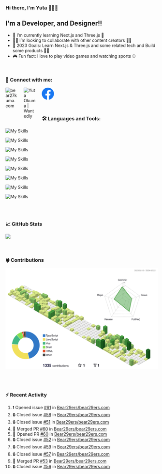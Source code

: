 ### Hi there, I'm Yuta 🤟🏻🐻

## I'm a Developer, and Designer!!

- 🌱 I’m currently learning Next.js and Three.js 🤣
- 👬🏻 I’m looking to collaborate with other content creators 👋🏻
- 🥅 2023 Goals: Learn Next.js & Three.js and some related tech and Build some products 💪🏻
- 🎮 Fun fact: I love to play video games and watching sports ⚾️

<br />

### :wave: Connect with me:

[<img align="left" alt="bear27kuma.com" width="40px" src="https://user-images.githubusercontent.com/39920490/156489586-f125813b-e344-46d6-9306-f5786684b976.jpg" style="margin-right: 20px;" />](https://bear29ers.github.io/)
[<img align="left" alt="Yuta Okuma | Wantedly" width="40px" src="https://user-images.githubusercontent.com/39920490/156489528-fdc520d6-10f1-43b6-8bf8-fadf8dcf1a90.jpg" style="margin-right: 20px;" />](https://www.wantedly.com/id/yuta_okuma_b)
[<img align="left" alt="Yuta Okuma | Facebook" width="40px" src="https://github.com/github/explore/blob/main/topics/facebook/facebook.png?raw=true" style="margin-right: 20px;" />](https://www.facebook.com/kumakuma1129/)

[//]: # '[<img align="left" alt="Yuta Okuma | Instagram" width="40px" src="https://github.com/github/explore/blob/main/topics/instagram/instagram.png?raw=true" />](https://www.instagram.com/bear_27earl/)'

<br />
<br />
<br />
<br />

### :hammer_and_wrench: Languages and Tools:

![My Skills](https://skillicons.dev/icons?i=html,css,sass,tailwind,bootstrap,js,ts)

![My Skills](https://skillicons.dev/icons?i=jquery,threejs,react,emotion,styledcomponents,materialui,nextjs)

![My Skills](https://skillicons.dev/icons?i=vercel,vue,nuxt,vite,nodejs,express,jest)

![My Skills](https://skillicons.dev/icons?i=regex,webpack,babel,php,laravel,mysql,sqlite)

![My Skills](https://skillicons.dev/icons?i=docker,git,github,githubactions,aws,gcp,firebase)

![My Skills](https://skillicons.dev/icons?i=vim,neovim,linux,bash,lua,markdown,svg)

![My Skills](https://skillicons.dev/icons?i=idea,vscode,atom,figma,xd,ps,ai)

![My Skills](https://skillicons.dev/icons?i=pr,ae,postman,sentry,codepen,stackoverflow,discord)

<br />
<br />

### :chart_with_upwards_trend: GitHub Stats

<div style="display: flex;">
    <a href="https://github.com/Bear29ers">
        <img height="220px;" src="https://github-readme-stats-bear29ers.vercel.app/api?username=Bear29ers&show_icons=true&theme=bear">
    </a>
</div>

<br />
<br />

### :four_leaf_clover: Contributions

![](./profile-3d-contrib/profile-green-animate.svg)

<br />
<br />

### :zap: Recent Activity

<!--START_SECTION:activity-->

1. ❗ Opened issue [#61](https://github.com/Bear29ers/bear29ers.com/issues/61) in [Bear29ers/bear29ers.com](https://github.com/Bear29ers/bear29ers.com)
2. 🔒 Closed issue [#58](https://github.com/Bear29ers/bear29ers.com/issues/58) in [Bear29ers/bear29ers.com](https://github.com/Bear29ers/bear29ers.com)
3. 🔒 Closed issue [#51](https://github.com/Bear29ers/bear29ers.com/issues/51) in [Bear29ers/bear29ers.com](https://github.com/Bear29ers/bear29ers.com)
4. 🎉 Merged PR [#60](https://github.com/Bear29ers/bear29ers.com/pull/60) in [Bear29ers/bear29ers.com](https://github.com/Bear29ers/bear29ers.com)
5. 💪 Opened PR [#60](https://github.com/Bear29ers/bear29ers.com/pull/60) in [Bear29ers/bear29ers.com](https://github.com/Bear29ers/bear29ers.com)
6. 🔒 Closed issue [#52](https://github.com/Bear29ers/bear29ers.com/issues/52) in [Bear29ers/bear29ers.com](https://github.com/Bear29ers/bear29ers.com)
7. 🔒 Closed issue [#59](https://github.com/Bear29ers/bear29ers.com/issues/59) in [Bear29ers/bear29ers.com](https://github.com/Bear29ers/bear29ers.com)
8. 🔒 Closed issue [#57](https://github.com/Bear29ers/bear29ers.com/issues/57) in [Bear29ers/bear29ers.com](https://github.com/Bear29ers/bear29ers.com)
9. 🎉 Merged PR [#53](https://github.com/Bear29ers/bear29ers.com/pull/53) in [Bear29ers/bear29ers.com](https://github.com/Bear29ers/bear29ers.com)
10. 🔒 Closed issue [#56](https://github.com/Bear29ers/bear29ers.com/issues/56) in [Bear29ers/bear29ers.com](https://github.com/Bear29ers/bear29ers.com)

<!--END_SECTION:activity-->
